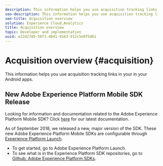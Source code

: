 ```yaml
---
description: This information helps you use acquisition tracking links in your in your iOS apps.
seo-description: This information helps you use acquisition tracking links in your in your iOS apps.
seo-title: Acquisition overview
solution: Experience Cloud,Analytics
title: Acquisition overview
topic: Developer and implementation
uuid: e22d2785-58f1-4841-9163-912c5e0f5d61
---
```


# Acquisition overview {#acquisition}

This information helps you use acquisition tracking links in your in your Android apps.

## New Adobe Experience Platform Mobile SDK Release

Looking for information and documentation related to the Adobe Experience Platform Mobile SDK? Click [here](https://aep-sdks.gitbook.io/docs/) for our latest documentation.

As of September 2018, we released a new, major version of the SDK. These new Adobe Experience Platform Mobile SDKs are configurable through [Experience Platform Launch](https://www.adobe.com/experience-platform/launch.html).

* To get started, go to Adobe Experience Platform Launch.
* To see what is in the Experience Platform SDK repositories, go to [Github: Adobe Experience Platform SDKs](https://github.com/Adobe-Marketing-Cloud/acp-sdks).
